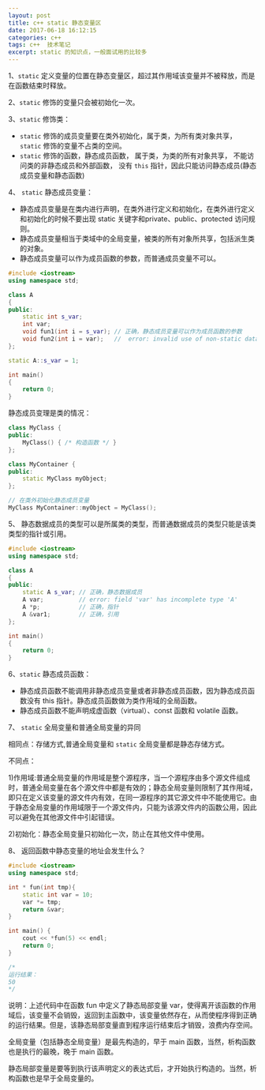 ```yaml
---
layout: post
title: c++ static 静态变量区 
date: 2017-06-18 16:12:15
categories: c++  
tags: c++  技术笔记
excerpt: static 的知识点，一般面试用的比较多
---
```


1、`static` 定义变量的位置在静态变量区，超过其作用域该变量并不被释放，而是在函数结束时释放。

2、`static` 修饰的变量只会被初始化一次。

3、`static` 修饰类：

- `static` 修饰的成员变量要在类外初始化，属于类，为所有类对象共享，`static` 修饰的变量不占类的空间。
- `static` 修饰的函数，静态成员函数， 属于类，为类的所有对象共享， 不能访问类的非静态成员和外部函数， 没有 `this` 指针，因此只能访问静态成员(静态成员变量和静态函数)

4、 `static` 静态成员变量：

- 静态成员变量是在类内进行声明，在类外进行定义和初始化，在类外进行定义和初始化的时候不要出现 static 关键字和private、public、protected 访问规则。
- 静态成员变量相当于类域中的全局变量，被类的所有对象所共享，包括派生类的对象。
- 静态成员变量可以作为成员函数的参数，而普通成员变量不可以。

```c++
#include <iostream>
using namespace std;

class A
{
public:
    static int s_var;
    int var;
    void fun1(int i = s_var); // 正确，静态成员变量可以作为成员函数的参数
    void fun2(int i = var);   //  error: invalid use of non-static data member 'A::var'
};

static A::s_var = 1;

int main()
{
    return 0;
}
```

静态成员变理是类的情况：

```c++
class MyClass {
public:
    MyClass() { /* 构造函数 */ }
};

class MyContainer {
public:
    static MyClass myObject;
};

// 在类外初始化静态成员变量
MyClass MyContainer::myObject = MyClass();

```

5、 静态数据成员的类型可以是所属类的类型，而普通数据成员的类型只能是该类类型的指针或引用。

```c++
#include <iostream>
using namespace std;

class A
{
public:
    static A s_var; // 正确，静态数据成员
    A var;          // error: field 'var' has incomplete type 'A'
    A *p;           // 正确，指针
    A &var1;        // 正确，引用
};

int main()
{
    return 0;
}
```

6、`static` 静态成员函数：

- 静态成员函数不能调用非静态成员变量或者非静态成员函数，因为静态成员函数没有 this 指针。静态成员函数做为类作用域的全局函数。
- 静态成员函数不能声明成虚函数（virtual）、const 函数和 volatile 函数。

7、 `static` 全局变量和普通全局变量的异同

相同点：存储方式,普通全局变量和 `static` 全局变量都是静态存储方式。

不同点：

1)作用域:普通全局变量的作用域是整个源程序，当一个源程序由多个源文件组成时，普通全局变量在各个源文件中都是有效的；静态全局变量则限制了其作用域，即只在定义该变量的源文件内有效，在同一源程序的其它源文件中不能使用它。由于静态全局变量的作用域限于一个源文件内，只能为该源文件内的函数公用，因此可以避免在其他源文件中引起错误。

2)初始化：静态全局变量只初始化一次，防止在其他文件中使用。

8、 返回函数中静态变量的地址会发生什么？

```c++ 
#include <iostream>
using namespace std;

int * fun(int tmp){
    static int var = 10;
    var *= tmp;
    return &var;
}

int main() {
    cout << *fun(5) << endl;
    return 0;
}

/*
运行结果：
50
*/
```
说明：上述代码中在函数 fun 中定义了静态局部变量 var，使得离开该函数的作用域后，该变量不会销毁，返回到主函数中，该变量依然存在，从而使程序得到正确的运行结果。但是，该静态局部变量直到程序运行结束后才销毁，浪费内存空间。

全局变量（包括静态全局变量）是最先构造的，早于 main 函数，当然，析构函数也是执行的最晚，晚于 main 函数。

静态局部变量是要等到执行该声明定义的表达式后，才开始执行构造的。当然，析构函数也是早于全局变量的。
